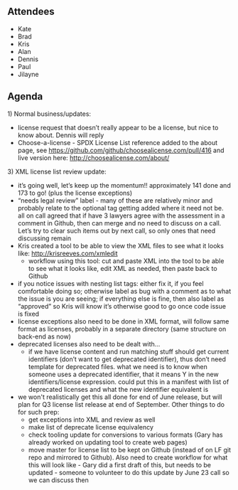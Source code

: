 ## Attendees

  - Kate
  - Brad
  - Kris
  - Alan
  - Dennis
  - Paul
  - Jilayne

## Agenda

1\) Normal business/updates:

  - license request that doesn’t really appear to be a license, but nice
    to know about. Dennis will reply
  - Choose-a-license - SPDX License List reference added to the about
    page, see <https://github.com/github/choosealicense.com/pull/416>
    and live version here: <http://choosealicense.com/about/>

3\) XML license list review update:

  - it’s going well, let’s keep up the momentum\!\! approximately 141
    done and 173 to go\! (plus the license exceptions)
  - “needs legal review” label - many of these are relatively minor and
    probably relate to the optional tag getting added where it need not
    be. all on call agreed that if have 3 lawyers agree with the
    assessment in a comment in Github, then can merge and no need to
    discuss on a call. Let’s try to clear such items out by next call,
    so only ones that need discussing remain
  - Kris created a tool to be able to view the XML files to see what it
    looks like: <http://krisreeves.com/xmledit>
      - workflow using this tool: cut and paste XML into the tool to be
        able to see what it looks like, edit XML as needed, then paste
        back to Github
  - if you notice issues with nesting list tags: either fix it, if you
    feel comfortable doing so; otherwise label as bug with a comment as
    to what the issue is you are seeing; if everything else is fine,
    then also label as “approved” so Kris will know it’s otherwise good
    to go once code issue is fixed
  - license exceptions also need to be done in XML format, will follow
    same format as licenses, probably in a separate directory (same
    structure on back-end as now)
  - deprecated licenses also need to be dealt with…
      - if we have license content and run matching stuff should get
        current identifiers (don’t want to get deprecated identifier),
        thus don’t need template for deprecated files. what we need is
        to know when someone uses a deprecated identifier, that it means
        Y in the new identifiers/license expression. could put this in a
        manifest with list of deprecated licenses and what the new
        identifier equivalent is
  - we won't realistically get this all done for end of June release,
    but will plan for Q3 license list release at end of September. Other
    things to do for such prep:
      - get exceptions into XML and review as well
      - make list of deprecate license equivalency
      - check tooling update for conversions to various formats (Gary
        has already worked on updating tool to create web pages)
      - move master for license list to be kept on Github (instead of on
        LF git repo and mirrored to Github). Also need to create
        workflow for what this will look like - Gary did a first draft
        of this, but needs to be updated - someone to volunteer to do
        this update by June 23 call so we can discuss then
